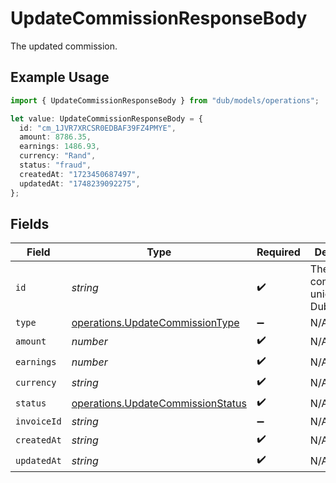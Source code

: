# UpdateCommissionResponseBody

The updated commission.

## Example Usage

```typescript
import { UpdateCommissionResponseBody } from "dub/models/operations";

let value: UpdateCommissionResponseBody = {
  id: "cm_1JVR7XRCSR0EDBAF39FZ4PMYE",
  amount: 8786.35,
  earnings: 1486.93,
  currency: "Rand",
  status: "fraud",
  createdAt: "1723450687497",
  updatedAt: "1748239092275",
};
```

## Fields

| Field                                                                                  | Type                                                                                   | Required                                                                               | Description                                                                            | Example                                                                                |
| -------------------------------------------------------------------------------------- | -------------------------------------------------------------------------------------- | -------------------------------------------------------------------------------------- | -------------------------------------------------------------------------------------- | -------------------------------------------------------------------------------------- |
| `id`                                                                                   | *string*                                                                               | :heavy_check_mark:                                                                     | The commission's unique ID on Dub.                                                     | cm_1JVR7XRCSR0EDBAF39FZ4PMYE                                                           |
| `type`                                                                                 | [operations.UpdateCommissionType](../../models/operations/updatecommissiontype.md)     | :heavy_minus_sign:                                                                     | N/A                                                                                    |                                                                                        |
| `amount`                                                                               | *number*                                                                               | :heavy_check_mark:                                                                     | N/A                                                                                    |                                                                                        |
| `earnings`                                                                             | *number*                                                                               | :heavy_check_mark:                                                                     | N/A                                                                                    |                                                                                        |
| `currency`                                                                             | *string*                                                                               | :heavy_check_mark:                                                                     | N/A                                                                                    |                                                                                        |
| `status`                                                                               | [operations.UpdateCommissionStatus](../../models/operations/updatecommissionstatus.md) | :heavy_check_mark:                                                                     | N/A                                                                                    |                                                                                        |
| `invoiceId`                                                                            | *string*                                                                               | :heavy_minus_sign:                                                                     | N/A                                                                                    |                                                                                        |
| `createdAt`                                                                            | *string*                                                                               | :heavy_check_mark:                                                                     | N/A                                                                                    |                                                                                        |
| `updatedAt`                                                                            | *string*                                                                               | :heavy_check_mark:                                                                     | N/A                                                                                    |                                                                                        |